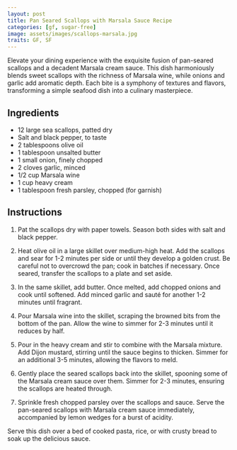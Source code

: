 ```yaml
---
layout: post
title: Pan Seared Scallops with Marsala Sauce Recipe
categories: [gf, sugar-free]
image: assets/images/scallops-marsala.jpg
traits: GF, SF
---
```


Elevate your dining experience with the exquisite fusion of pan-seared scallops and a decadent Marsala cream sauce. This dish harmoniously blends sweet scallops with the richness of Marsala wine, while onions and garlic add aromatic depth. Each bite is a symphony of textures and flavors, transforming a simple seafood dish into a culinary masterpiece.

## Ingredients

- 12 large sea scallops, patted dry
- Salt and black pepper, to taste
- 2 tablespoons olive oil
- 1 tablespoon unsalted butter
- 1 small onion, finely chopped
- 2 cloves garlic, minced
- 1/2 cup Marsala wine
- 1 cup heavy cream
- 1 tablespoon fresh parsley, chopped (for garnish)

## Instructions

1. Pat the scallops dry with paper towels. Season both sides with salt and black pepper.

2. Heat olive oil in a large skillet over medium-high heat. Add the scallops and sear for 1-2 minutes per side or until they develop a golden crust. Be careful not to overcrowd the pan; cook in batches if necessary. Once seared, transfer the scallops to a plate and set aside.

3. In the same skillet, add butter. Once melted, add chopped onions and cook until softened. Add minced garlic and sauté for another 1-2 minutes until fragrant.

4. Pour Marsala wine into the skillet, scraping the browned bits from the bottom of the pan. Allow the wine to simmer for 2-3 minutes until it reduces by half.

5. Pour in the heavy cream and stir to combine with the Marsala mixture. Add Dijon mustard, stirring until the sauce begins to thicken. Simmer for an additional 3-5 minutes, allowing the flavors to meld.

6. Gently place the seared scallops back into the skillet, spooning some of the Marsala cream sauce over them. Simmer for 2-3 minutes, ensuring the scallops are heated through.

7. Sprinkle fresh chopped parsley over the scallops and sauce. Serve the pan-seared scallops with Marsala cream sauce immediately, accompanied by lemon wedges for a burst of acidity.

Serve this dish over a bed of cooked pasta, rice, or with crusty bread to soak up the delicious sauce.

